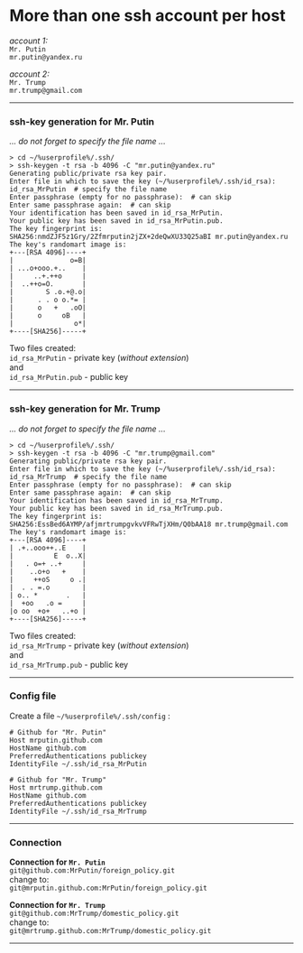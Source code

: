 # More than one ssh account per host #

_account 1:_  
`Mr. Putin`  
`mr.putin@yandex.ru`

_account 2:_  
`Mr. Trump`  
`mr.trump@gmail.com`

---

### ssh-key generation for Mr. Putin ###

_... do not forget to specify the file name ..._

```
> cd ~/%userprofile%/.ssh/
> ssh-keygen -t rsa -b 4096 -C "mr.putin@yandex.ru"
Generating public/private rsa key pair.
Enter file in which to save the key (~/%userprofile%/.ssh/id_rsa): id_rsa_MrPutin  # specify the file name
Enter passphrase (empty for no passphrase):  # can skip
Enter same passphrase again:  # can skip
Your identification has been saved in id_rsa_MrPutin.
Your public key has been saved in id_rsa_MrPutin.pub.
The key fingerprint is:
SHA256:nmdZJF5z1Gry/2Zfmrputin2jZX+2deQwXU33Q25aBI mr.putin@yandex.ru
The key's randomart image is:
+---[RSA 4096]----+
|              o=B|
| ...o+ooo.+..    |
|     ..+.++o     |
|  ..++o=O.       |
|        S .o.+@.o|
|      . . o o.*= |
|      o   +   .oO|
|      o     oB   |
|               o*|
+----[SHA256]-----+
```

Two files created:  
`id_rsa_MrPutin` - private key (_without extension_)  
and  
`id_rsa_MrPutin.pub` - public key

---

### ssh-key generation for Mr. Trump ###
_... do not forget to specify the file name ..._

```
> cd ~/%userprofile%/.ssh/
> ssh-keygen -t rsa -b 4096 -C "mr.trump@gmail.com"
Generating public/private rsa key pair.
Enter file in which to save the key (~/%userprofile%/.ssh/id_rsa): id_rsa_MrTrump  # specify the file name
Enter passphrase (empty for no passphrase):  # can skip
Enter same passphrase again:  # can skip
Your identification has been saved in id_rsa_MrTrump.
Your public key has been saved in id_rsa_MrTrump.pub.
The key fingerprint is:
SHA256:EssBed6AYMP/afjmrtrumpgvkvVFRwTjXHm/Q0bAA18 mr.trump@gmail.com
The key's randomart image is:
+---[RSA 4096]----+
| .+..ooo++..E    |
|          E  o..X|
|   . o=+ ..+     |
|    ..o+o   +    |
|     ++oS     o .|
|  . . =.o        |
| o.. *       .   |
|  +oo   .o =     |
|o oo  +o+   ..+o |
+----[SHA256]-----+
```

Two files created:  
`id_rsa_MrTrump` - private key (_without extension_)  
and  
`id_rsa_MrTrump.pub` - public key

---

### Config file ###

Create a file `~/%userprofile%/.ssh/config` :

```
# Github for "Mr. Putin"
Host mrputin.github.com
HostName github.com
PreferredAuthentications publickey
IdentityFile ~/.ssh/id_rsa_MrPutin

# Github for "Mr. Trump"
Host mrtrump.github.com
HostName github.com
PreferredAuthentications publickey
IdentityFile ~/.ssh/id_rsa_MrTrump
```

---

### Connection

**Connection for `Mr. Putin`**  
`git@github.com:MrPutin/foreign_policy.git`  
change to:  
`git@mrputin.github.com:MrPutin/foreign_policy.git`

**Connection for `Mr. Trump`**  
`git@github.com:MrTrump/domestic_policy.git`  
change to:  
`git@mrtrump.github.com:MrTrump/domestic_policy.git`

---
